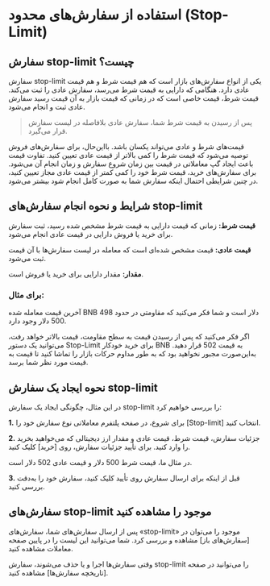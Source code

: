 # استفاده از سفارش‌های محدود (Stop-Limit)

## سفارش stop-limit چیست؟

سفارش stop-limit  یکی از انواع سفارش‌های بازار است که هم قیمت شرط و هم قیمت عادی دارد. هنگامی که دارایی به قیمت شرط می‌رسد، سفارش عادی را ثبت می‌کند. قیمت شرط، قیمت خاصی است که در زمانی که قیمت بازار به آن قیمت رسید سفارش عادی ثبت و انجام می‌شود.
> پس از رسیدن به قیمت شرط شما، سفارش عادی بلافاصله در لیست سفارش قرار می‌گیرد.

قیمت‌های شرط و عادی می‌تواند یکسان باشد. بااین‌حال، برای سفارش‌های فروش توصیه می‌شود که قیمت شرط را کمی بالاتر از قیمت عادی تعیین کنید. تفاوت قیمت باعث ایجاد گپ معاملاتی در قیمت بین زمان شروع سفارش و زمان انجام آن می‌شود.
برای سفارش‌های خرید، قیمت شرط خود را کمی کمتر از قیمت عادی مجاز تعیین کنید، در چنین شرایطی احتمال اینکه سفارش شما به صورت کامل انجام شود بیشتر می‌شود.

## شرایط و نحوه انجام سفارش‌های stop-limit

**قیمت شرط:** زمانی که قیمت دارایی به قیمت شرط مشخص شده رسید، ثبت سفارش برای خرید یا فروش دارایی در قیمت عادی انجام می‌شود.

**قیمت عادی:** قیمت مشخص شده‌ای است که معامله در لیست سفارش‌ها با آن قیمت ثبت می‌شود.

**مقدار:** مقدار دارایی برای خرید یا فروش است.

### برای مثال:

آخرین قیمت معامله شده BNB 498 دلار است و شما فکر می‌کنید که مقاومتی در حدود 500 دلار وجود دارد.

اگر فکر می‌کنید که پس از رسیدن قیمت به سطح مقاومت، قیمت بالاتر خواهد رفت، می‌توانید یک دستور Stop-Limit برای خرید خودکار BNB به قیمت 502 قرار دهید. به‌این‌صورت مجبور نخواهید بود که به طور مداوم حرکات بازار را تماشا کنید تا قیمت به قیمت مورد نظر شما برسد.

## نحوه ایجاد یک سفارش stop-limit

در این مثال، چگونگی ایجاد یک سفارش stop-limit را بررسی خواهیم کرد:

**1.**	برای شروع، در صفحه پلتفرم معاملاتی نوع سفارش خود را [Stop-limit]  انتخاب کنید.

**2.**	جزئیات سفارش، قیمت شرط، قیمت عادی و مقدار ارز دیجیتالی که می‌خواهید بخرید را وارد کنید. برای تأیید جزئیات سفارش، روی [خرید] کلیک کنید.

در مثال ما، قیمت شرط 500 دلار و قیمت عادی 502 دلار است.

**3.**	قبل از اینکه برای ارسال سفارش روی تأیید کلیک کنید، سفارش خود را به‌دقت بررسی کنید.

## سفارش‌های stop-limit موجود را مشاهده کنید

پس از ارسال سفارش‌های شما، سفارش‌های «stop-limit» موجود را می‌توان در [سفارش‌های باز] مشاهده و بررسی کرد. شما می‌توانید این لیست را در پایین صفحه معاملات مشاهده کنید.

وقتی سفارش‌ها اجرا و یا حذف می‌شوند، سفارش stop-limit را می‌توانید در صفحه  [تاریخچه سفارش‌ها]  مشاهده کنید.
